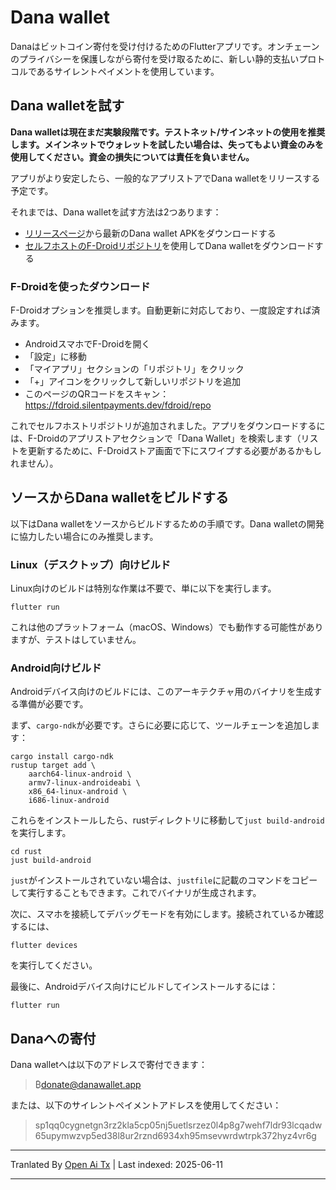 # Dana wallet

Danaはビットコイン寄付を受け付けるためのFlutterアプリです。オンチェーンのプライバシーを保護しながら寄付を受け取るために、新しい静的支払いプロトコルであるサイレントペイメントを使用しています。

## Dana walletを試す

**Dana walletは現在まだ実験段階です。テストネット/サインネットの使用を推奨します。メインネットでウォレットを試したい場合は、失ってもよい資金のみを使用してください。資金の損失については責任を負いません。**

アプリがより安定したら、一般的なアプリストアでDana walletをリリースする予定です。

それまでは、Dana walletを試す方法は2つあります：

- [リリースページ](https://github.com/cygnet3/danawallet/releases)から最新のDana wallet APKをダウンロードする
- [セルフホストのF-Droidリポジトリ](https://fdroid.silentpayments.dev/fdroid/repo)を使用してDana walletをダウンロードする

### F-Droidを使ったダウンロード

F-Droidオプションを推奨します。自動更新に対応しており、一度設定すれば済みます。

- AndroidスマホでF-Droidを開く
- 「設定」に移動
- 「マイアプリ」セクションの「リポジトリ」をクリック
- 「+」アイコンをクリックして新しいリポジトリを追加
- このページのQRコードをスキャン：https://fdroid.silentpayments.dev/fdroid/repo

これでセルフホストリポジトリが追加されました。アプリをダウンロードするには、F-Droidのアプリストアセクションで「Dana Wallet」を検索します（リストを更新するために、F-Droidストア画面で下にスワイプする必要があるかもしれません）。

## ソースからDana walletをビルドする

以下はDana walletをソースからビルドするための手順です。Dana walletの開発に協力したい場合にのみ推奨します。

### Linux（デスクトップ）向けビルド

Linux向けのビルドは特別な作業は不要で、単に以下を実行します。

```
flutter run
```

これは他のプラットフォーム（macOS、Windows）でも動作する可能性がありますが、テストはしていません。

### Android向けビルド

Androidデバイス向けのビルドには、このアーキテクチャ用のバイナリを生成する準備が必要です。

まず、`cargo-ndk`が必要です。さらに必要に応じて、ツールチェーンを追加します：

```
cargo install cargo-ndk
rustup target add \
    aarch64-linux-android \
    armv7-linux-androideabi \
    x86_64-linux-android \
    i686-linux-android
```

これらをインストールしたら、rustディレクトリに移動して`just build-android`を実行します。

```
cd rust
just build-android
```

`just`がインストールされていない場合は、`justfile`に記載のコマンドをコピーして実行することもできます。これでバイナリが生成されます。

次に、スマホを接続してデバッグモードを有効にします。接続されているか確認するには、

```
flutter devices
```

を実行してください。

最後に、Androidデバイス向けにビルドしてインストールするには：

```
flutter run
```

## Danaへの寄付

Dana walletへは以下のアドレスで寄付できます：

> ₿donate@danawallet.app

または、以下のサイレントペイメントアドレスを使用してください：

> sp1qq0cygnetgn3rz2kla5cp05nj5uetlsrzez0l4p8g7wehf7ldr93lcqadw65upymwzvp5ed38l8ur2rznd6934xh95msevwrdwtrpk372hyz4vr6g

---

Tranlated By [Open Ai Tx](https://github.com/OpenAiTx/OpenAiTx) | Last indexed: 2025-06-11

---